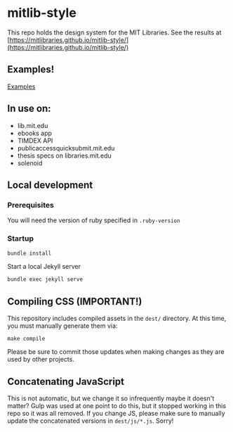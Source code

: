 # mitlib-style

This repo holds the design system for the MIT Libraries. See the results at [https://mitlibraries.github.io/mitlib-style/](https://mitlibraries.github.io/mitlib-style/)

## Examples!

[Examples](examples.md)

## In use on:
* lib.mit.edu
* ebooks app
* TIMDEX API
* publicaccessquicksubmit.mit.edu
* thesis specs on libraries.mit.edu
* solenoid

## Local development

### Prerequisites

You will need the version of ruby specified in `.ruby-version`

### Startup

```bash
bundle install
```

Start a local Jekyll server

```bash
bundle exec jekyll serve
```

## Compiling CSS (IMPORTANT!)

This repository includes compiled assets in the `dest/` directory. At this time, you must manually generate them via:

`make compile`

Please be sure to commit those updates when making changes as they are used by other projects.

## Concatenating JavaScript

This is not automatic, but we change it so infrequently maybe it doesn't matter? Gulp was used at one point to do this,
but it stopped working in this repo so it was all removed. If you change JS, please make sure to manually update the
concatenated versions in `dest/js/*.js`. Sorry!
